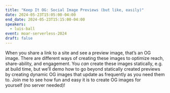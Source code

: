```yaml
---
title: "Keep It OG: Social Image Previews (but like, easily)"
date: 2024-05-23T15:05:00-04:00
end_date: 2024-05-23T15:15:00-04:00
speakers:
  - luis-ball
event: moar-serverless-2024
draft: false
---
```


When you share a link to a site and see a preview image, that’s an OG image. There are different ways of creating these images to optimize reach, share-ability, and engagement. You _can_ create these images statically, e.g. at build time, but we’ll demo how to go beyond statically created previews by creating dynamic OG images that update as frequently as you need them to. Join me to see how fun and easy it is to create OG images for yourself (no server needed)!